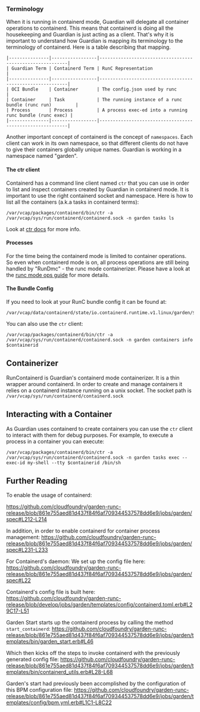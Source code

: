 ### Terminology

When it is running in containerd mode, Guardian will delegate all container operations to containerd.
This means that containerd is doing all the housekeeping and Guardian is just acting as a client. That's
why it is important to understand how Guardian is mapping its terminology to the terminology of containerd.
Here is a table describing that mapping.

```
|---------------|-----------------|----------------------------------------------------------|
| Guardian Term | Containerd Term | RunC Representation                                      |
|---------------|-----------------|----------------------------------------------------------|
| OCI Bundle    | Container       | The config.json used by runc                             | 
| Container     | Task            | The running instance of a runc bundle (runc run)         |
| Process       | Process         | A process exec-ed into a running runc bundle (runc exec) |
|---------------|-----------------|----------------------------------------------------------|
```

Another important concept of containerd is the concept of `namespaces`. Each client can work in its own 
namespace, so that different clients do not have to give their containers globally unique names. Guardian 
is working in a namespace named "garden".

#### The ctr client
Containerd has a command line client named `ctr` that you can use in order to list and inspect containers
created by Guardian in containerd mode. It is important to use the right containerd socket and namespace.
Here is how to list all the containers (a.k.a tasks in containerd terms):

```
/var/vcap/packages/containerd/bin/ctr -a /var/vcap/sys/run/containerd/containerd.sock -n garden tasks ls
```

Look at [ctr docs](https://github.com/projectatomic/containerd/blob/master/docs/cli.md) for more info.

#### Processes

For the time being the containerd mode is limited to container operations. So even when containerd mode
is on, all process operations are still being handled by "RunDmc" - the runc mode containerizer. Please
have a look at the [runc mode ops guide](opsguide-runc.md#processes) for more details.

#### The Bundle Config
If you need to look at your RunC bundle config it can be found at:

```
/var/vcap/data/containerd/state/io.containerd.runtime.v1.linux/garden/$containerid/config.json
```

You can also use the `ctr` client:

```
/var/vcap/packages/containerd/bin/ctr -a /var/vcap/sys/run/containerd/containerd.sock -n garden containers info $containerid
```

## Containerizer

RunContainerd is Guardian's containerd mode containerizer. It is a thin wrapper around containerd. 
In order to create and manage containers it relies on a containerd instance running on a unix socket.
The socket path is `/var/vcap/sys/run/containerd/containerd.sock`

## Interacting with a Container

As Guardian uses containerd to create containers you can use the `ctr` client to interact with them for debug purposes.
For example, to execute a process in a container you can execute:

```
/var/vcap/packages/containerd/bin/ctr -a /var/vcap/sys/run/containerd/containerd.sock -n garden tasks exec --exec-id my-shell --tty $containerid /bin/sh
```

## Further Reading

To enable the usage of containerd:

https://github.com/cloudfoundry/garden-runc-release/blob/861e755aed81d437f84f6af709344537578dd6e9/jobs/garden/spec#L212-L214

In addition, in order to enable containerd for container process management:
https://github.com/cloudfoundry/garden-runc-release/blob/861e755aed81d437f84f6af709344537578dd6e9/jobs/garden/spec#L231-L233

For Containerd's daemon:
We set up the config file here: https://github.com/cloudfoundry/garden-runc-release/blob/861e755aed81d437f84f6af709344537578dd6e9/jobs/garden/spec#L22

Containerd's config file is built here: https://github.com/cloudfoundry/garden-runc-release/blob/develop/jobs/garden/templates/config/containerd.toml.erb#L29C17-L51

Garden Start starts up the containerd process by calling the method `start_containerd`: https://github.com/cloudfoundry/garden-runc-release/blob/861e755aed81d437f84f6af709344537578dd6e9/jobs/garden/templates/bin/garden_start.erb#L46

Which then kicks off the steps to invoke containerd with the previously generated config file: https://github.com/cloudfoundry/garden-runc-release/blob/861e755aed81d437f84f6af709344537578dd6e9/jobs/garden/templates/bin/containerd_utils.erb#L28-L68

Garden's start had previously been accomplished by the configuration of this BPM configuration file: https://github.com/cloudfoundry/garden-runc-release/blob/861e755aed81d437f84f6af709344537578dd6e9/jobs/garden/templates/config/bpm.yml.erb#L1C1-L8C22


